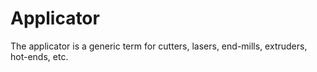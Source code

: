 # Applicator

The applicator is a generic term for cutters, lasers, end-mills, extruders, hot-ends, etc.
